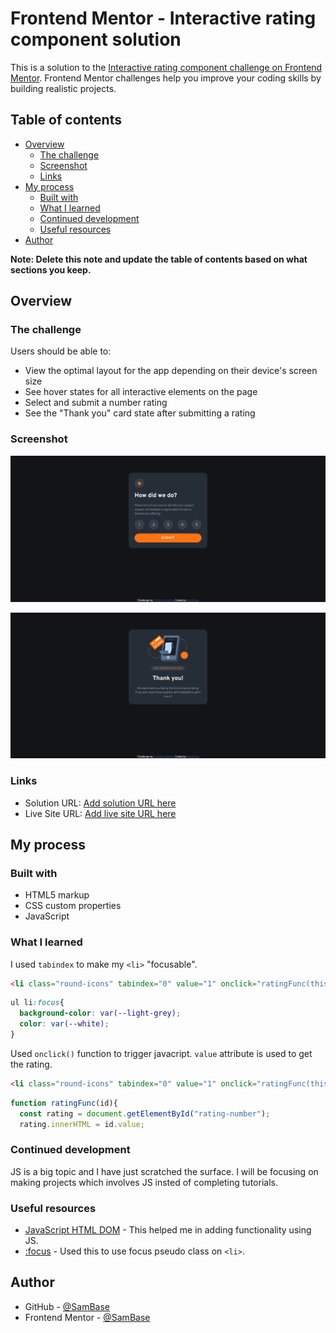 # Frontend Mentor - Interactive rating component solution

This is a solution to the [Interactive rating component challenge on Frontend Mentor](https://www.frontendmentor.io/challenges/interactive-rating-component-koxpeBUmI). Frontend Mentor challenges help you improve your coding skills by building realistic projects. 

## Table of contents

- [Overview](#overview)
  - [The challenge](#the-challenge)
  - [Screenshot](#screenshot)
  - [Links](#links)
- [My process](#my-process)
  - [Built with](#built-with)
  - [What I learned](#what-i-learned)
  - [Continued development](#continued-development)
  - [Useful resources](#useful-resources)
- [Author](#author)

**Note: Delete this note and update the table of contents based on what sections you keep.**

## Overview

### The challenge

Users should be able to:

- View the optimal layout for the app depending on their device's screen size
- See hover states for all interactive elements on the page
- Select and submit a number rating
- See the "Thank you" card state after submitting a rating

### Screenshot

![](./screenshots/front%20page.png)

![](./screenshots/back%20page.png)

### Links

- Solution URL: [Add solution URL here](https://your-solution-url.com)
- Live Site URL: [Add live site URL here](https://your-live-site-url.com)

## My process

### Built with

- HTML5 markup
- CSS custom properties
- JavaScript

### What I learned

I used `tabindex` to make my `<li>` "focusable".

```html
<li class="round-icons" tabindex="0" value="1" onclick="ratingFunc(this)">1</li>
```
```css
ul li:focus{
  background-color: var(--light-grey);
  color: var(--white);
}
```

Used `onclick()` function to trigger javacript. `value` attribute is used to get the rating.

```html
<li class="round-icons" tabindex="0" value="1" onclick="ratingFunc(this)">1</li>
```
```js
function ratingFunc(id){
  const rating = document.getElementById("rating-number");
  rating.innerHTML = id.value;

```

### Continued development

JS is a big topic and I have just scratched the surface. I will be focusing on making projects which involves JS insted of completing tutorials.

### Useful resources

- [JavaScript HTML DOM](https://www.w3schools.com/js/js_htmldom.asp) - This helped me in adding functionality using JS.
- [:focus](https://css-tricks.com/almanac/selectors/f/focus/) - Used this to use focus pseudo class on `<li>`.

## Author

- GitHub - [@SamBase](https://github.com/SamBase)
- Frontend Mentor - [@SamBase](https://www.frontendmentor.io/profile/SamBase)
